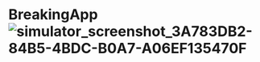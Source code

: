 # BreakingApp![simulator_screenshot_3A783DB2-84B5-4BDC-B0A7-A06EF135470F](https://user-images.githubusercontent.com/107374489/176384100-7761b5b2-1fc8-46f9-8678-0e066715a830.png)
